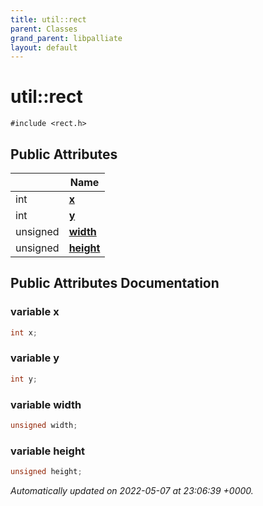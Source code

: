 ```yaml
---
title: util::rect
parent: Classes
grand_parent: libpalliate
layout: default
---
```


# util::rect






`#include <rect.h>`

## Public Attributes

|                | Name           |
| -------------- | -------------- |
| int | **[x](/libpalliate/generated/Classes/structutil_1_1rect#variable-x)**  |
| int | **[y](/libpalliate/generated/Classes/structutil_1_1rect#variable-y)**  |
| unsigned | **[width](/libpalliate/generated/Classes/structutil_1_1rect#variable-width)**  |
| unsigned | **[height](/libpalliate/generated/Classes/structutil_1_1rect#variable-height)**  |

## Public Attributes Documentation

### variable x

```cpp
int x;
```


### variable y

```cpp
int y;
```


### variable width

```cpp
unsigned width;
```


### variable height

```cpp
unsigned height;
```



_Automatically updated on 2022-05-07 at 23:06:39 +0000._